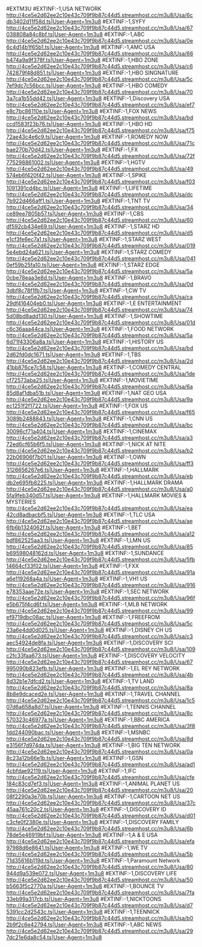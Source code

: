 #EXTM3U
#EXTINF:-1,USA NETWORK
http://4ce5e2d62ee2c10e43c709f9b87c44d5.streamhost.cc/m3u8/Usa/6cdb3402d11f58d.ts|User-Agent=1m3u8
#EXTINF:-1,SYFY
http://4ce5e2d62ee2c10e43c709f9b87c44d5.streamhost.cc/m3u8/Usa/67038808a84c8bf.ts|User-Agent=1m3u8
#EXTINF:-1,ABC
http://4ce5e2d62ee2c10e43c709f9b87c44d5.streamhost.cc/m3u8/Usa/0e6c4d14b1f65b1.ts|User-Agent=1m3u8
#EXTINF:-1,AMC USA
http://4ce5e2d62ee2c10e43c709f9b87c44d5.streamhost.cc/m3u8/Usa/66b474a9a9f378f.ts|User-Agent=1m3u8
#EXTINF:-1,HBO ZONE
http://4ce5e2d62ee2c10e43c709f9b87c44d5.streamhost.cc/m3u8/Usa/c6742879f48d851.ts|User-Agent=1m3u8
#EXTINF:-1,HBO SINGNATURE
http://4ce5e2d62ee2c10e43c709f9b87c44d5.streamhost.cc/m3u8/Usa/5c7ef9dc7c56bcc.ts|User-Agent=1m3u8
#EXTINF:-1,HBO COMEDY
http://4ce5e2d62ee2c10e43c709f9b87c44d5.streamhost.cc/m3u8/Usa/703a7ca1b55dd42.ts|User-Agent=1m3u8
#EXTINF:-1,Discovery USA
http://4ce5e2d62ee2c10e43c709f9b87c44d5.streamhost.cc/m3u8/Usa/ef7e8c7bc86110e.ts|User-Agent=1m3u8
#EXTINF:-1,FOX NEWS
http://4ce5e2d62ee2c10e43c709f9b87c44d5.streamhost.cc/m3u8/Usa/bdccd1583f23b76.ts|User-Agent=1m3u8
#EXTINF:-1,HBO HD
http://4ce5e2d62ee2c10e43c709f9b87c44d5.streamhost.cc/m3u8/Usa/f7572ae43c4e6c9.ts|User-Agent=1m3u8
#EXTINF:-1,ROMEDY NOW
http://4ce5e2d62ee2c10e43c709f9b87c44d5.streamhost.cc/m3u8/Usa/71cbae270b70d42.ts|User-Agent=1m3u8
#EXTINF:-1,FX
http://4ce5e2d62ee2c10e43c709f9b87c44d5.streamhost.cc/m3u8/Usa/72f775298861002.ts|User-Agent=1m3u8
#EXTINF:-1,HGTV
http://4ce5e2d62ee2c10e43c709f9b87c44d5.streamhost.cc/m3u8/Usa/49574eb6f420f42.ts|User-Agent=1m3u8
#EXTINF:-1,SPIKE
http://4ce5e2d62ee2c10e43c709f9b87c44d5.streamhost.cc/m3u8/Usa/f031091391cd4bc.ts|User-Agent=1m3u8
#EXTINF:-1,LIFETIME
http://4ce5e2d62ee2c10e43c709f9b87c44d5.streamhost.cc/m3u8/Usa/dc7b922d466aff1.ts|User-Agent=1m3u8
#EXTINF:-1,TNT TV
http://4ce5e2d62ee2c10e43c709f9b87c44d5.streamhost.cc/m3u8/Usa/34ce89ee7805b57.ts|User-Agent=1m3u8
#EXTINF:-1,CBS
http://4ce5e2d62ee2c10e43c709f9b87c44d5.streamhost.cc/m3u8/Usa/60df592cb434e69.ts|User-Agent=1m3u8
#EXTINF:-1,STARZ HD
http://4ce5e2d62ee2c10e43c709f9b87c44d5.streamhost.cc/m3u8/Usa/d5e1cf3fe6ec7a1.ts|User-Agent=1m3u8
#EXTINF:-1,STARZ WEST
http://4ce5e2d62ee2c10e43c709f9b87c44d5.streamhost.cc/m3u8/Usa/0195e4ebd24a621.ts|User-Agent=1m3u8
#EXTINF:-1,STARZ COMEDY
http://4ce5e2d62ee2c10e43c709f9b87c44d5.streamhost.cc/m3u8/Usa/0410ef59b25fa10.ts|User-Agent=1m3u8
#EXTINF:-1,STARZ EDGE
http://4ce5e2d62ee2c10e43c709f9b87c44d5.streamhost.cc/m3u8/Usa/5a0cbe78eaa3e8d.ts|User-Agent=1m3u8
#EXTINF:-1,BRAVO
http://4ce5e2d62ee2c10e43c709f9b87c44d5.streamhost.cc/m3u8/Usa/0d3dbf8c78f1fb7.ts|User-Agent=1m3u8
#EXTINF:-1,CW TV
http://4ce5e2d62ee2c10e43c709f9b87c44d5.streamhost.cc/m3u8/Usa/ca29df416404eb0.ts|User-Agent=1m3u8
#EXTINF:-1,E ENTERTAINMENT
http://4ce5e2d62ee2c10e43c709f9b87c44d5.streamhost.cc/m3u8/Usa/745d08bd8add130.ts|User-Agent=1m3u8
#EXTINF:-1,SHOWTIME
http://4ce5e2d62ee2c10e43c709f9b87c44d5.streamhost.cc/m3u8/Usa/01dc6c36aaa44ca.ts|User-Agent=1m3u8
#EXTINF:-1,FOOD NETWORK
http://4ce5e2d62ee2c10e43c709f9b87c44d5.streamhost.cc/m3u8/Usa/5a6d71f43306a8a.ts|User-Agent=1m3u8
#EXTINF:-1,HISTORY US
http://4ce5e2d62ee2c10e43c709f9b87c44d5.streamhost.cc/m3u8/Usa/bd2d62fd0dc1671.ts|User-Agent=1m3u8
#EXTINF:-1,TBS
http://4ce5e2d62ee2c10e43c709f9b87c44d5.streamhost.cc/m3u8/Usa/2d41bb876ce7c58.ts|User-Agent=1m3u8
#EXTINF:-1,COMEDY CENTRAL
http://4ce5e2d62ee2c10e43c709f9b87c44d5.streamhost.cc/m3u8/Usa/1decf72573aba25.ts|User-Agent=1m3u8
#EXTINF:-1,MOVIETIME
http://4ce5e2d62ee2c10e43c709f9b87c44d5.streamhost.cc/m3u8/Usa/6a85d8af1dba51b.ts|User-Agent=1m3u8
#EXTINF:-1,NAT GEO USA
http://4ce5e2d62ee2c10e43c709f9b87c44d5.streamhost.cc/m3u8/Usa/9aec1251f2f1722.ts|User-Agent=1m3u8
#EXTINF:-1,FOX US
http://4ce5e2d62ee2c10e43c709f9b87c44d5.streamhost.cc/m3u8/Usa/f653089b2488843.ts|User-Agent=1m3u8
#EXTINF:-1,CNN US
http://4ce5e2d62ee2c10e43c709f9b87c44d5.streamhost.cc/m3u8/Usa/bc30096cf71a404.ts|User-Agent=1m3u8
#EXTINF:-1,CINEMAX
http://4ce5e2d62ee2c10e43c709f9b87c44d5.streamhost.cc/m3u8/Usa/a372ed6cf65b6f5.ts|User-Agent=1m3u8
#EXTINF:-1,NICK AT NITE
http://4ce5e2d62ee2c10e43c709f9b87c44d5.streamhost.cc/m3u8/Usa/b222b06906f7b01.ts|User-Agent=1m3u8
#EXTINF:-1,OWN
http://4ce5e2d62ee2c10e43c709f9b87c44d5.streamhost.cc/m3u8/Usa/ff33126656267e6.ts|User-Agent=1m3u8
#EXTINF:-1,HALLMARK
http://4ce5e2d62ee2c10e43c709f9b87c44d5.streamhost.cc/m3u8/Usa/ebdb2e695fb8225.ts|User-Agent=1m3u8
#EXTINF:-1,HALLMARK  DRAMA
http://4ce5e2d62ee2c10e43c709f9b87c44d5.streamhost.cc/m3u8/Usa/a05fa9feb340d57.ts|User-Agent=1m3u8
#EXTINF:-1,HALLMARK  MOVIES & MYSTERIES
http://4ce5e2d62ee2c10e43c709f9b87c44d5.streamhost.cc/m3u8/Usa/ea42cd8adbacbf5.ts|User-Agent=1m3u8
#EXTINF:-1,TLC USA
http://4ce5e2d62ee2c10e43c709f9b87c44d5.streamhost.cc/m3u8/Usa/ae6fb6b1324062f.ts|User-Agent=1m3u8
#EXTINF:-1,BET
http://4ce5e2d62ee2c10e43c709f9b87c44d5.streamhost.cc/m3u8/Usa/a12bdf862525aa3.ts|User-Agent=1m3u8
#EXTINF:-1,LMN US
http://4ce5e2d62ee2c10e43c709f9b87c44d5.streamhost.cc/m3u8/Usa/85b69598048162d.ts|User-Agent=1m3u8
#EXTINF:-1,SUNDANCE
http://4ce5e2d62ee2c10e43c709f9b87c44d5.streamhost.cc/m3u8/Usa/5fb14664cf33f02.ts|User-Agent=1m3u8
#EXTINF:-1,FXX
http://4ce5e2d62ee2c10e43c709f9b87c44d5.streamhost.cc/m3u8/Usa/91aa6e119268a4a.ts|User-Agent=1m3u8
#EXTINF:-1,VH1 US
http://4ce5e2d62ee2c10e43c709f9b87c44d5.streamhost.cc/m3u8/Usa/916e78353aae72e.ts|User-Agent=1m3u8
#EXTINF:-1,SEC NETWORK
http://4ce5e2d62ee2c10e43c709f9b87c44d5.streamhost.cc/m3u8/Usa/96fe5b675f4cd6f.ts|User-Agent=1m3u8
#EXTINF:-1,MLB NETWORK
http://4ce5e2d62ee2c10e43c709f9b87c44d5.streamhost.cc/m3u8/Usa/99ef9719dbc08ac.ts|User-Agent=1m3u8
#EXTINF:-1,FREEFROM
http://4ce5e2d62ee2c10e43c709f9b87c44d5.streamhost.cc/m3u8/Usa/5c23a6e4dd0d025.ts|User-Agent=1m3u8
#EXTINF:-1,DISNEY CH US
http://4ce5e2d62ee2c10e43c709f9b87c44d5.streamhost.cc/m3u8/Usa/c3aec54924de8fa.ts|User-Agent=1m3u8
#EXTINF:-1,DISCOVERY SCI
http://4ce5e2d62ee2c10e43c709f9b87c44d5.streamhost.cc/m3u8/Usa/109c2fc33faa673.ts|User-Agent=1m3u8
#EXTINF:-1,DISCOVERY VELOCITY
http://4ce5e2d62ee2c10e43c709f9b87c44d5.streamhost.cc/m3u8/Usa/67995090b823efb.ts|User-Agent=1m3u8
#EXTINF:-1,EL REY NETWORK
http://4ce5e2d62ee2c10e43c709f9b87c44d5.streamhost.cc/m3u8/Usa/4b8d32b1e7dfcd2.ts|User-Agent=1m3u8
#EXTINF:-1,TV LAND
http://4ce5e2d62ee2c10e43c709f9b87c44d5.streamhost.cc/m3u8/Usa/8a8b8e9dcaced2e.ts|User-Agent=1m3u8
#EXTINF:-1,TRAVEL CHANNEL
http://4ce5e2d62ee2c10e43c709f9b87c44d5.streamhost.cc/m3u8/Usa/1c507d6a658a8d7.ts|User-Agent=1m3u8
#EXTINF:-1,TENNIS CHANNEL
http://4ce5e2d62ee2c10e43c709f9b87c44d5.streamhost.cc/m3u8/Usa/8c570323c46977a.ts|User-Agent=1m3u8
#EXTINF:-1,BBC AMERICA
http://4ce5e2d62ee2c10e43c709f9b87c44d5.streamhost.cc/m3u8/Usa/3f81dd244090bac.ts|User-Agent=1m3u8
#EXTINF:-1,MSNBC
http://4ce5e2d62ee2c10e43c709f9b87c44d5.streamhost.cc/m3u8/Usa/8de3156f7d974da.ts|User-Agent=1m3u8
#EXTINF:-1,BIG TEN NETWORK
http://4ce5e2d62ee2c10e43c709f9b87c44d5.streamhost.cc/m3u8/Usa/0a8c23a12b66e1b.ts|User-Agent=1m3u8
#EXTINF:-1,GSN
http://4ce5e2d62ee2c10e43c709f9b87c44d5.streamhost.cc/m3u8/Usa/ad14cbfdae92119.ts|User-Agent=1m3u8
#EXTINF:-1,IFC
http://4ce5e2d62ee2c10e43c709f9b87c44d5.streamhost.cc/m3u8/Usa/cfe184c83cd7ef3.ts|User-Agent=1m3u8
#EXTINF:-1,ANIMAL PLANET US
http://4ce5e2d62ee2c10e43c709f9b87c44d5.streamhost.cc/m3u8/Usa/2008f2290a3e70b.ts|User-Agent=1m3u8
#EXTINF:-1,CARTOON NET US
http://4ce5e2d62ee2c10e43c709f9b87c44d5.streamhost.cc/m3u8/Usa/37c45aa761c20c2.ts|User-Agent=1m3u8
#EXTINF:-1,DISCOVERY ID
http://4ce5e2d62ee2c10e43c709f9b87c44d5.streamhost.cc/m3u8/Usa/d01c3cfe0f2380e.ts|User-Agent=1m3u8
#EXTINF:-1,DISCOVERY FAMILY
http://4ce5e2d62ee2c10e43c709f9b87c44d5.streamhost.cc/m3u8/Usa/6b78de5e46919bf.ts|User-Agent=1m3u8
#EXTINF:-1,A & E USA
http://4ce5e2d62ee2c10e43c709f9b87c44d5.streamhost.cc/m3u8/Usa/efa97988d6e8641.ts|User-Agent=1m3u8
#EXTINF:-1,WE TV
http://4ce5e2d62ee2c10e43c709f9b87c44d5.streamhost.cc/m3u8/Usa/5b71d35616b119d.ts|User-Agent=1m3u8
#EXTINF:-1,Paramount Network
http://4ce5e2d62ee2c10e43c709f9b87c44d5.streamhost.cc/m3u8/Usa/80944d9a539e072.ts|User-Agent=1m3u8
#EXTINF:-1,DISCOVERY LIFE
http://4ce5e2d62ee2c10e43c709f9b87c44d5.streamhost.cc/m3u8/Usa/50b5663f5c2770a.ts|User-Agent=1m3u8
#EXTINF:-1,BOUNCE TV
http://4ce5e2d62ee2c10e43c709f9b87c44d5.streamhost.cc/m3u8/Usa/7fa33eb99a317cb.ts|User-Agent=1m3u8
#EXTINF:-1,NICKTOONS
http://4ce5e2d62ee2c10e43c709f9b87c44d5.streamhost.cc/m3u8/Usa/d75391cc2d2543c.ts|User-Agent=1m3u8
#EXTINF:-1,TEENNICK
http://4ce5e2d62ee2c10e43c709f9b87c44d5.streamhost.cc/m3u8/Usa/b02b9f2c6e42794.ts|User-Agent=1m3u8
#EXTINF:-1,ABC NEWS
http://4ce5e2d62ee2c10e43c709f9b87c44d5.streamhost.cc/m3u8/Usa/297dc21e6da8c54.ts|User-Agent=1m3u8
